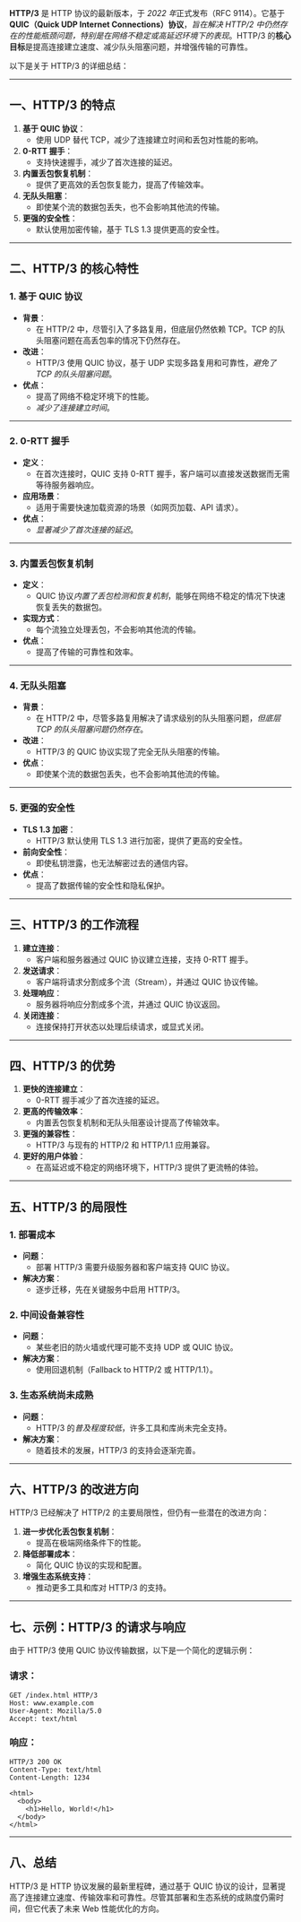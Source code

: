 **HTTP/3** 是 HTTP 协议的最新版本，于 *2022 年*正式发布（RFC 9114）。它基于 **QUIC（Quick UDP Internet Connections）协议**，*旨在解决 HTTP/2 中仍然存在的性能瓶颈问题，特别是在网络不稳定或高延迟环境下的表现*。HTTP/3 的**核心目标**是提高连接建立速度、减少队头阻塞问题，并增强传输的可靠性。

以下是关于 HTTP/3 的详细总结：

---

## 一、HTTP/3 的特点
1. **基于 QUIC 协议**：
   - 使用 UDP 替代 TCP，减少了连接建立时间和丢包对性能的影响。
2. **0-RTT 握手**：
   - 支持快速握手，减少了首次连接的延迟。
3. **内置丢包恢复机制**：
   - 提供了更高效的丢包恢复能力，提高了传输效率。
4. **无队头阻塞**：
   - 即使某个流的数据包丢失，也不会影响其他流的传输。
5. **更强的安全性**：
   - 默认使用加密传输，基于 TLS 1.3 提供更高的安全性。

---

## 二、HTTP/3 的核心特性

### 1. 基于 QUIC 协议
- **背景**：
  - 在 HTTP/2 中，尽管引入了多路复用，但底层仍然依赖 TCP。TCP 的队头阻塞问题在高丢包率的情况下仍然存在。
- **改进**：
  - HTTP/3 使用 QUIC 协议，基于 UDP 实现多路复用和可靠性，*避免了 TCP 的队头阻塞问题*。
- **优点**：
  - 提高了网络不稳定环境下的性能。
  - *减少了连接建立时间*。

---

### 2. 0-RTT 握手
- **定义**：
  - 在首次连接时，QUIC 支持 0-RTT 握手，客户端可以直接发送数据而无需等待服务器响应。
- **应用场景**：
  - 适用于需要快速加载资源的场景（如网页加载、API 请求）。
- **优点**：
  - *显著减少了首次连接的延迟*。

---

### 3. 内置丢包恢复机制
- **定义**：
  - QUIC 协议*内置了丢包检测和恢复机制*，能够在网络不稳定的情况下快速恢复丢失的数据包。
- **实现方式**：
  - 每个流独立处理丢包，不会影响其他流的传输。
- **优点**：
  - 提高了传输的可靠性和效率。

---

### 4. 无队头阻塞
- **背景**：
  - 在 HTTP/2 中，尽管多路复用解决了请求级别的队头阻塞问题，*但底层 TCP 的队头阻塞问题仍然存在*。
- **改进**：
  - HTTP/3 的 QUIC 协议实现了完全无队头阻塞的传输。
- **优点**：
  - 即使某个流的数据包丢失，也不会影响其他流的传输。

---

### 5. 更强的安全性
- **TLS 1.3 加密**：
  - HTTP/3 默认使用 TLS 1.3 进行加密，提供了更高的安全性。
- **前向安全性**：
  - 即使私钥泄露，也无法解密过去的通信内容。
- **优点**：
  - 提高了数据传输的安全性和隐私保护。

---

## 三、HTTP/3 的工作流程
1. **建立连接**：
   - 客户端和服务器通过 QUIC 协议建立连接，支持 0-RTT 握手。
2. **发送请求**：
   - 客户端将请求分割成多个流（Stream），并通过 QUIC 协议传输。
3. **处理响应**：
   - 服务器将响应分割成多个流，并通过 QUIC 协议返回。
4. **关闭连接**：
   - 连接保持打开状态以处理后续请求，或显式关闭。

---

## 四、HTTP/3 的优势
1. **更快的连接建立**：
   - 0-RTT 握手减少了首次连接的延迟。
2. **更高的传输效率**：
   - 内置丢包恢复机制和无队头阻塞设计提高了传输效率。
3. **更强的兼容性**：
   - HTTP/3 与现有的 HTTP/2 和 HTTP/1.1 应用兼容。
4. **更好的用户体验**：
   - 在高延迟或不稳定的网络环境下，HTTP/3 提供了更流畅的体验。

---

## 五、HTTP/3 的局限性

### 1. 部署成本
- **问题**：
  - 部署 HTTP/3 需要升级服务器和客户端支持 QUIC 协议。
- **解决方案**：
  - 逐步迁移，先在关键服务中启用 HTTP/3。

### 2. 中间设备兼容性
- **问题**：
  - 某些老旧的防火墙或代理可能不支持 UDP 或 QUIC 协议。
- **解决方案**：
  - 使用回退机制（Fallback to HTTP/2 或 HTTP/1.1）。

### 3. 生态系统尚未成熟
- **问题**：
  - HTTP/3 的*普及程度较低*，许多工具和库尚未完全支持。
- **解决方案**：
  - 随着技术的发展，HTTP/3 的支持会逐渐完善。

---

## 六、HTTP/3 的改进方向
HTTP/3 已经解决了 HTTP/2 的主要局限性，但仍有一些潜在的改进方向：
1. **进一步优化丢包恢复机制**：
   - 提高在极端网络条件下的性能。
2. **降低部署成本**：
   - 简化 QUIC 协议的实现和配置。
3. **增强生态系统支持**：
   - 推动更多工具和库对 HTTP/3 的支持。

---

## 七、示例：HTTP/3 的请求与响应
由于 HTTP/3 使用 QUIC 协议传输数据，以下是一个简化的逻辑示例：

### 请求：
```http
GET /index.html HTTP/3
Host: www.example.com
User-Agent: Mozilla/5.0
Accept: text/html
```

### 响应：
```http
HTTP/3 200 OK
Content-Type: text/html
Content-Length: 1234

<html>
  <body>
    <h1>Hello, World!</h1>
  </body>
</html>
```

---

## **八、总结**
HTTP/3 是 HTTP 协议发展的最新里程碑，通过基于 QUIC 协议的设计，显著提高了连接建立速度、传输效率和可靠性。尽管其部署和生态系统的成熟度仍需时间，但它代表了未来 Web 性能优化的方向。
